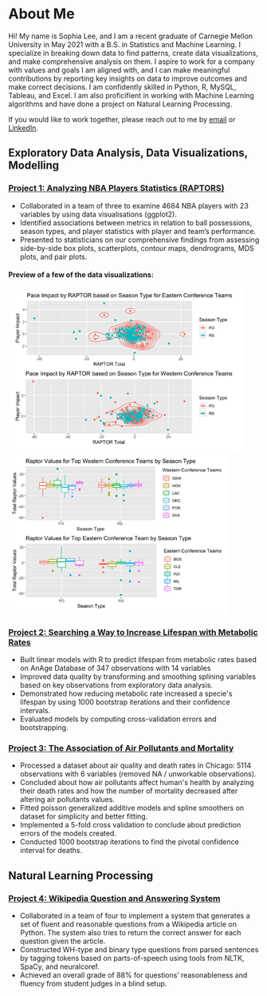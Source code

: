 # About Me 

Hi! My name is Sophia Lee, and I am a recent graduate of Carnegie Mellon University in May 2021 with a B.S. in Statistics and Machine Learning. I specialize in breaking down data to find patterns, create data visualizations, and make comprehensive analysis on them. I aspire to work for a company with values and goals I am aligned with, and I can make meaningful contributions by reporting key insights on data to improve outcomes and make correct decisions. I am confidently skilled in Python, R, MySQL, Tableau, and Excel. I am also proficifient in working with Machine Learning algorithms and have done a project on Natural Learning Processing. 

If you would like to work together, please reach out to me by [email](mailto:sophiale@andrew.cmu.edu) or [LinkedIn](https://www.linkedin.com/in/sophialeejy/).


## Exploratory Data Analysis, Data Visualizations, Modelling 

### [Project 1: Analyzing NBA Players Statistics (RAPTORS)](https://sophjoo.github.io/NBA_RAPTOR_Report/NBA_RAPTOR_Report.html)
* Collaborated in a team of three to examine 4684 NBA players with 23 variables by using data visualisations (ggplot2).
* Identified associations between metrics in relation to ball possessions, season types, and player statistics with player and team’s performance.
* Presented to statisticians on our comprehensive findings from assessing side-by-side box plots, scatterplots, contour maps, dendrograms, MDS plots, and pair plots.    

#### Preview of a few of the data visualizations: 
![](/images/NBA_contour.png) ![](/images/NBA_boxplot.png)

### [Project 2: Searching a Way to Increase Lifespan with Metabolic Rates](https://sophjoo.github.io/MetabolicRates/Report.html)
* Built linear models with R to predict lifespan from metabolic rates based on AnAge Database of 347 observations with 14 variables
* Improved data quality by transforming and smoothing splining variables based on key observations from exploratory data analysis.
* Demonstrated how reducing metabolic rate increased a specie's lifespan by using 1000 bootstrap iterations and their confidence intervals. 
* Evaluated models by computing cross-validation errors and bootstrapping. 

### [Project 3: The Association of Air Pollutants and Mortality](https://sophjoo.github.io/Air_Pollutants/report.html)
* Processed a dataset about air quality and death rates in Chicago: 5114 observations with 6 variables (removed NA / unworkable observations). 
* Concluded about how air pollutants affect human's health by analyzing their death rates and how the number of mortality decreased after altering air pollutants values.
* Fitted poisson generalized additive models and spline smoothers on dataset for simplicity and better fitting. 
* Implemented a 5-fold cross validation to conclude about prediction errors of the models created.
* Conducted 1000 bootstrap iterations to find the pivotal confidence interval for deaths.  

## Natural Learning Processing

### [Project 4: Wikipedia Question and Answering System](https://github.com/sophjoo/NLP)
* Collaborated in a team of four to implement a system that generates a set of fluent and reasonable questions from a Wikipedia article on Python. The system also tries to return the correct answer for each question given the article. 
* Constructed WH-type and binary type questions from parsed sentences by tagging tokens based on parts-of-speech using tools from NLTK, SpaCy, and neuralcoref. 
* Achieved an overall grade of 88% for questions’ reasonableness and fluency from student judges in a blind setup.  

